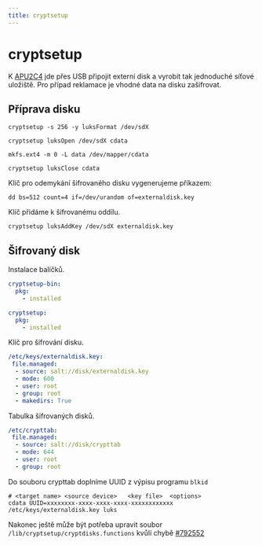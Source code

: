 ```yaml
---
title: cryptsetup
---
```


# cryptsetup

K [APU2C4](/apu2c4) jde přes USB připojit externí disk a vyrobit tak jednoduché síťové uložiště. Pro případ reklamace je vhodné data na disku zašifrovat.

## Příprava disku

	cryptsetup -s 256 -y luksFormat /dev/sdX

	cryptsetup luksOpen /dev/sdX cdata

	mkfs.ext4 -m 0 -L data /dev/mapper/cdata

	cryptsetup luksClose cdata

Klíč pro odemykání šifrovaného disku vygenerujeme příkazem:

	dd bs=512 count=4 if=/dev/urandom of=externaldisk.key

Klíč přidáme k šifrovanému oddílu.

	cryptsetup luksAddKey /dev/sdX externaldisk.key


## Šifrovaný disk

Instalace balíčků.

```yaml
cryptsetup-bin:
  pkg:
    - installed

cryptsetup:
  pkg:
    - installed
```

Klíč pro šifrování disku.

```yaml
/etc/keys/externaldisk.key:
 file.managed:
  - source: salt://disk/externaldisk.key
  - mode: 600
  - user: root
  - group: root
  - makedirs: True
```

Tabulka šifrovaných disků.

```yaml
/etc/crypttab:
 file.managed:
  - source: salt://disk/crypttab
  - mode: 644
  - user: root
  - group: root
```

Do souboru crypttab doplníme UUID z výpisu programu `blkid`

	# <target name> <source device>   <key file>  <options>
	cdata UUID=xxxxxxxx-xxxx-xxxx-xxxx-xxxxxxxxxxxx /etc/keys/externaldisk.key luks


Nakonec ještě může být potřeba upravit soubor `/lib/cryptsetup/cryptdisks.functions` kvůli chybě <a href="https://bugs.debian.org/cgi-bin/bugreport.cgi?bug=792552">#792552</a>
